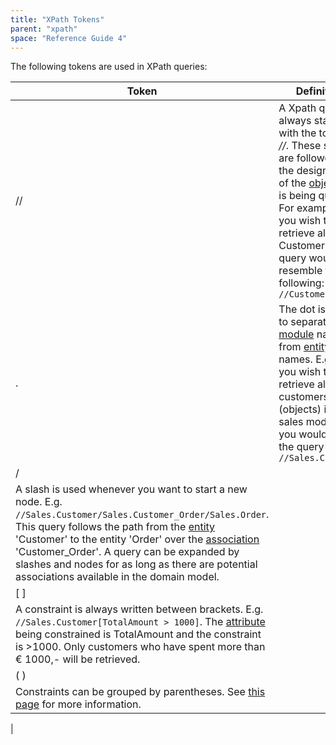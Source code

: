 ```yaml
---
title: "XPath Tokens"
parent: "xpath"
space: "Reference Guide 4"
---
```

The following tokens are used in XPath queries:

| Token | Definition |
| --- | --- |
| // | A Xpath query always starts with the tokens _//_. These slashes are followed by the designation of the [object](entities) that is being queried. For example: if you wish to retrieve all Customers the query would resemble the following: `//Customers` |
| . | The dot is used to separate [module](modules) names from [entity](entities) names. E.g. if you wish to retrieve all the customers (objects) in the sales module you would start the query with: `//Sales.Customer` |
| /
 | A slash is used whenever you want to start a new node. E.g. `//Sales.Customer/Sales.Customer_Order/Sales.Order`. This query follows the path from the [entity](entities) 'Customer' to the entity 'Order' over the [association](associations) 'Customer_Order'. A query can be expanded by slashes and nodes for as long as there are potential associations available in the domain model. |
| [ ]
 | A constraint is always written between brackets. E.g. `//Sales.Customer[TotalAmount > 1000]`. The [attribute](attributes) being constrained is TotalAmount and the constraint is >1000\. Only customers who have spent more than € 1000,- will be retrieved. |
| ( )
 | Constraints can be grouped by parentheses. See [this page](xpath-constraints) for more information.
 |
